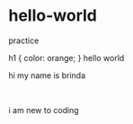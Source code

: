 # hello-world
practice
<html>
  <head>
  </head>
  h1 {
  color: orange;
  }
  <body>
    <hi> hello world </h1>
    <p> hi my name is brinda </p>
    <br>
    <p> i am new to coding </p>
